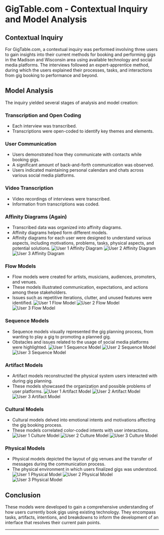 # GigTable.com - Contextual Inquiry and Model Analysis

## Contextual Inquiry

For GigTable.com, a contextual inquiry was performed involving three users to gain insights into their current methods for booking and performing gigs in the Madison and Wisconsin area using available technology and social media platforms. The interviews followed an expert-apprentice method, during which the users explained their processes, tasks, and interactions from gig booking to performance and beyond.

## Model Analysis

The inquiry yielded several stages of analysis and model creation:

### Transcription and Open Coding
- Each interview was transcribed.
- Transcriptions were open-coded to identify key themes and elements.

### User Communication
- Users demonstrated how they communicate with contacts while booking gigs.
- A significant amount of back-and-forth communication was observed.
- Users indicated maintaining personal calendars and chats across various social media platforms.

### Video Transcription
- Video recordings of interviews were transcribed.
- Information from transcriptions was coded.

### Affinity Diagrams (Again)
- Transcribed data was organized into affinity diagrams.
- Affinity diagrams helped form different models.
- Affinity diagrams for each user were designed to understand various aspects, including motivations, problems, tasks, physical aspects, and potential solutions.
![User 1 Affinity Diagram](figures/Affinity1.png)
![User 2 Affinity Diagram](figures/Affinity2.png)
![User 3 Affinity Diagram](figures/Affinity3.png)

### Flow Models
- Flow models were created for artists, musicians, audiences, promoters, and venues.
- These models illustrated communication, expectations, and actions among these stakeholders.
- Issues such as repetitive iterations, clutter, and unused features were identified.
![User 1 Flow Model](figures/user-1-flow-model.png)
![User 2 Flow Model](figures/user-2-flow.png)
![User 3 Flow Model](figures/user-3-flow.png)

### Sequence Models
- Sequence models visually represented the gig planning process, from wanting to play a gig to promoting a planned gig.
- Obstacles and issues related to the usage of social media platforms were highlighted.
![User 1 Sequence Model](figures/user-1-sequence.png)
![User 2 Sequence Model](figures/user-2-sequence.png)
![User 3 Sequence Model](figures/user-3-sequence.png)

### Artifact Models
- Artifact models reconstructed the physical system users interacted with during gig planning.
- These models showcased the organization and possible problems of user platforms.
![User 1 Artifact Model](figures/user-1-artifact.png)
![User 2 Artifact Model](figures/user-2-artifact.png)
![User 3 Artifact Model](figures/user-3-artifact.png)

### Cultural Models
- Cultural models delved into emotional intents and motivations affecting the gig booking process.
- These models correlated color-coded intents with user interactions.
![User 1 Culture Model](figures/user-1-culture.png)
![User 2 Culture Model](figures/user-2-culture.png)
![User 3 Culture Model](figures/user-3-culture.png)

### Physical Models
- Physical models depicted the layout of gig venues and the transfer of messages during the communication process.
- The physical environment in which users finalized gigs was understood.
![User 1 Physical Model](figures/user-1-physical.png)
![User 2 Physical Model](figures/user-2-physical.png)
![User 3 Physical Model](figures/user-3-physical.png)

## Conclusion

These models were developed to gain a comprehensive understanding of how users currently book gigs using existing technology. They encompass tasks, artifacts, intentions, and breakdowns to inform the development of an interface that resolves their current pain points.

---
